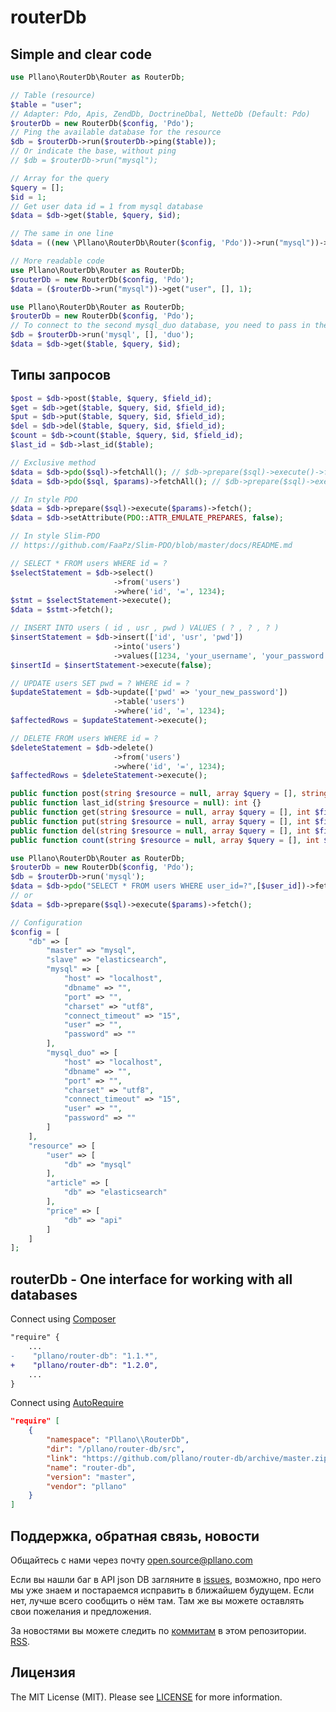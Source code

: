 # routerDb

## Simple and clear code
```php
use Pllano\RouterDb\Router as RouterDb;

// Table (resource)
$table = "user";
// Adapter: Pdo, Apis, ZendDb, DoctrineDbal, NetteDb (Default: Pdo)
$routerDb = new RouterDb($config, 'Pdo');
// Ping the available database for the resource
$db = $routerDb->run($routerDb->ping($table));
// Or indicate the base, without ping
// $db = $routerDb->run("mysql");

// Array for the query
$query = [];
$id = 1;
// Get user data id = 1 from mysql database
$data = $db->get($table, $query, $id);
```
```php
// The same in one line
$data = ((new \Pllano\RouterDb\Router($config, 'Pdo'))->run("mysql"))->get("user", [], 1);
```
```php
// More readable code
use Pllano\RouterDb\Router as RouterDb;
$routerDb = new RouterDb($config, 'Pdo');
$data = ($routerDb->run("mysql"))->get("user", [], 1);
```
```php
use Pllano\RouterDb\Router as RouterDb;
$routerDb = new RouterDb($config, 'Pdo');
// To connect to the second mysql_duo database, you need to pass in the third parameter the prefix duo
$db = $routerDb->run('mysql', [], 'duo');
$data = $db->get($table, $query, $id);
```
## Типы запросов
```php
$post = $db->post($table, $query, $field_id);
$get = $db->get($table, $query, $id, $field_id);
$put = $db->put($table, $query, $id, $field_id);
$del = $db->del($table, $query, $id, $field_id);
$count = $db->count($table, $query, $id, $field_id);
$last_id = $db->last_id($table);

// Exclusive method
$data = $db->pdo($sql)->fetchAll(); // $db->prepare($sql)->execute()->fetchAll();
$data = $db->pdo($sql, $params)->fetchAll(); // $db->prepare($sql)->execute($params)->fetchAll();

// In style PDO
$data = $db->prepare($sql)->execute($params)->fetch();
$data = $db->setAttribute(PDO::ATTR_EMULATE_PREPARES, false);

// In style Slim-PDO
// https://github.com/FaaPz/Slim-PDO/blob/master/docs/README.md

// SELECT * FROM users WHERE id = ?
$selectStatement = $db->select()
                       ->from('users')
                       ->where('id', '=', 1234);
$stmt = $selectStatement->execute();
$data = $stmt->fetch();

// INSERT INTO users ( id , usr , pwd ) VALUES ( ? , ? , ? )
$insertStatement = $db->insert(['id', 'usr', 'pwd'])
                       ->into('users')
                       ->values([1234, 'your_username', 'your_password']);
$insertId = $insertStatement->execute(false);

// UPDATE users SET pwd = ? WHERE id = ?
$updateStatement = $db->update(['pwd' => 'your_new_password'])
                       ->table('users')
                       ->where('id', '=', 1234);
$affectedRows = $updateStatement->execute();

// DELETE FROM users WHERE id = ?
$deleteStatement = $db->delete()
                       ->from('users')
                       ->where('id', '=', 1234);
$affectedRows = $deleteStatement->execute();
```
```php
public function post(string $resource = null, array $query = [], string $field_id = null): int {}
public function last_id(string $resource = null): int {}
public function get(string $resource = null, array $query = [], int $field_id = null, string $field_id = null): array {}
public function put(string $resource = null, array $query = [], int $field_id = null, string $field_id = null): int {}
public function del(string $resource = null, array $query = [], int $field_id = null, string $field_id = null): int {}
public function count(string $resource = null, array $query = [], int $field_id = null, string $field_id = null): int {}
```
```php
use Pllano\RouterDb\Router as RouterDb;
$routerDb = new RouterDb($config, 'Pdo');
$db = $routerDb->run('mysql');
$data = $db->pdo("SELECT * FROM users WHERE user_id=?",[$user_id])->fetchAll();
// or
$data = $db->prepare($sql)->execute($params)->fetch();
```
```php
// Configuration
$config = [
    "db" => [
        "master" => "mysql",
        "slave" => "elasticsearch",
        "mysql" => [
            "host" => "localhost",
            "dbname" => "",
            "port" => "",
            "charset" => "utf8",
            "connect_timeout" => "15",
            "user" => "",
            "password" => ""
        ],
        "mysql_duo" => [
            "host" => "localhost",
            "dbname" => "",
            "port" => "",
            "charset" => "utf8",
            "connect_timeout" => "15",
            "user" => "",
            "password" => ""
        ]
    ],
    "resource" => [
        "user" => [
            "db" => "mysql"
        ],
        "article" => [
            "db" => "elasticsearch"
        ],
        "price" => [
            "db" => "api"
        ]
    ]
];
```

## routerDb - One interface for working with all databases
Connect using [Composer](https://getcomposer.org/)
```diff
"require" {
    ...
-    "pllano/router-db": "1.1.*",
+    "pllano/router-db": "1.2.0",
    ...
}
```
Connect using [AutoRequire](https://github.com/pllano/auto-require)
```json
"require" [
    {
        "namespace": "Pllano\\RouterDb",
        "dir": "/pllano/router-db/src",
        "link": "https://github.com/pllano/router-db/archive/master.zip",
        "name": "router-db",
        "version": "master",
        "vendor": "pllano"
    }
]
```
<a name="feedback"></a>
## Поддержка, обратная связь, новости

Общайтесь с нами через почту open.source@pllano.com

Если вы нашли баг в API json DB загляните в [issues](https://github.com/pllano/router-db/issues), возможно, про него мы уже знаем и
постараемся исправить в ближайшем будущем. Если нет, лучше всего сообщить о нём там. Там же вы можете оставлять свои пожелания и предложения.

За новостями вы можете следить по
[коммитам](https://github.com/pllano/router-db/commits/master) в этом репозитории.
[RSS](https://github.com/pllano/router-db/commits/master.atom).

Лицензия
-------

The MIT License (MIT). Please see [LICENSE](https://github.com/pllano/router-db/blob/master/LICENSE) for more information.
